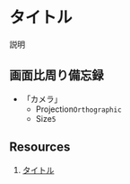 # タイトル
説明

## 画面比周り備忘録
- 「カメラ」
  - Projection`Orthographic`
  - Size`5`

## Resources
1. [タイトル](リンク)
